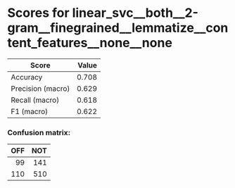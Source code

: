 # Scores for linear_svc__both__2-gram__finegrained__lemmatize__content_features__none__none
|      Score      |Value|
|-----------------|----:|
|Accuracy         |0.708|
|Precision (macro)|0.629|
|Recall (macro)   |0.618|
|F1 (macro)       |0.622|

### Confusion matrix:
|OFF|NOT|
|--:|--:|
| 99|141|
|110|510|
